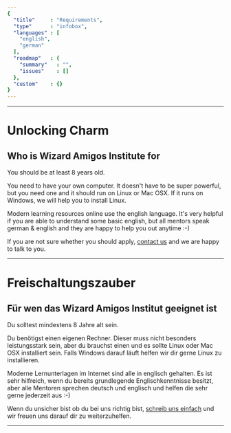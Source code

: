```yaml
---
{
  "title"     : "Requirements",
  "type"      : "infobox",
  "languages" : [
    "english",
    "german"
  ],
  "roadmap"   : {
    "summary"   : "",
    "issues"    : []
  },
  "custom"    : {}
}
---
```


---
[](@english)
# Unlocking Charm

## Who is Wizard Amigos Institute for

You should be at least 8 years old.

You need to have your own computer. It doesn't have to be super powerful, but you need one and it should run on Linux or Mac OSX. If it runs on Windows, we will help you to install Linux.

Modern learning resources online use the english language. It's very helpful if you are able to understand some basic english, but all mentors speak german & english and they are happy to help you out anytime :-)

If you are not sure whether you should apply, [contact us](mailto:wizard@amigos.institute) and we are happy to talk to you.

---
[](@german)
# Freischaltungszauber

## Für wen das Wizard Amigos Institut geeignet ist

Du solltest mindestens 8 Jahre alt sein.

Du benötigst einen eigenen Rechner. Dieser muss nicht besonders leistungsstark sein, aber du brauchst einen und es sollte Linux oder Mac OSX installiert sein. Falls Windows darauf läuft helfen wir dir gerne Linux zu installieren.

Moderne Lernunterlagen im Internet sind alle in englisch gehalten. Es ist sehr hilfreich, wenn du bereits grundlegende Englischkenntnisse besitzt, aber alle Mentoren sprechen deutsch und englisch und helfen die sehr gerne jederzeit aus :-)

Wenn du unsicher bist ob du bei uns richtig bist, [schreib uns einfach](mailto:wizard@amigos.institute) und wir freuen uns darauf dir zu weiterzuhelfen.

---
